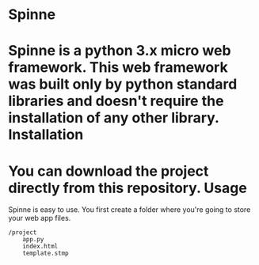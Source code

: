 Spinne
======
Spinne is a python 3.x micro web framework. This web framework was built only by python standard libraries and doesn't require the installation of any other library.
Installation
======
You can download the project directly from this repository.
Usage
======
Spinne is easy to use. You first create a folder where you're going to store your web app files.

    /project
        app.py
        index.html
        template.stmp
        
